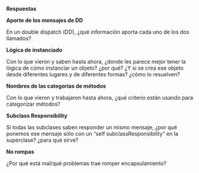 **Respuestas**

**Aporte de los mensajes de DD**

En un double dispatch (DD), ¿qué información aporta cada uno de los dos llamados?

**Lógica de instanciado**

Con lo que vieron y saben hasta ahora, ¿donde les parece mejor tener la lógica de cómo instanciar un objeto? ¿por qué? ¿Y si se crea ese objeto desde diferentes lugares y de diferentes formas? ¿cómo lo resuelven?

**Nombres de las categorías de métodos**

Con lo que vieron y trabajaron hasta ahora, ¿qué criterio están usando para categorizar métodos?

**Subclass Responsibility**

Si todas las subclases saben responder un mismo mensaje, ¿por qué ponemos ese mensaje sólo con un “self subclassResponsibility” en la superclase? ¿para qué sirve?

**No rompas**

¿Por qué está mal/qué problemas trae romper encapsulamiento?
